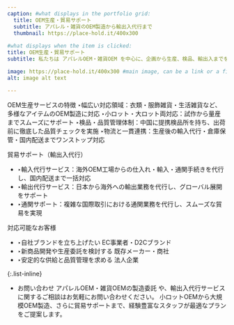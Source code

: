 ```yaml
---
caption: #what displays in the portfolio grid:
  title: OEM生産・貿易サポート
  subtitle: アパレル・雑貨のOEM製造から輸出入代行まで
  thumbnail: https://place-hold.it/400x300
  
#what displays when the item is clicked:
title: OEM生産・貿易サポート
subtitle: 私たちは アパレルOEM・雑貨OEM を中心に、企画から生産、検品、輸出入までを一貫してサポートするサービスを提供しています。小ロット対応から大規模生産まで柔軟に対応可能。ブランド立ち上げを目指すEC事業者様から、安定した供給を求める法人企業様まで、幅広いニーズに応える OEM製造・貿易サポート が私たちの強みです。

image: https://place-hold.it/400x300 #main image, can be a link or a file in assets/img/portfolio
alt: image alt text

---
```

OEM生産サービスの特徴
   ‣幅広い対応領域：衣類・服飾雑貨・生活雑貨など、多様なアイテムのOEM製造に対応
   ‣小ロット・大ロット両対応：試作から量産までスムーズにサポート
   ‣検品・品質管理体制：中国に提携検品所を持ち、出荷前に徹底した品質チェックを実施
   ‣物流と一貫連携：生産後の輸入代行・倉庫保管・国内配送までワンストップ対応

貿易サポート（輸出入代行）
 - ‣輸入代行サービス：海外OEM工場からの仕入れ・輸入・通関手続きを代行し、国内配送まで一括対応
 - ‣輸出代行サービス：日本から海外への輸出業務を代行し、グローバル展開をサポート
 - ‣通関サポート：複雑な国際取引における通関業務を代行し、スムーズな貿易を実現

対応可能なお客様
 - ‣自社ブランドを立ち上げたい EC事業者・D2Cブランド
 - ‣新商品開発や生産委託を検討する 既存メーカー・商社
 - ‣安定的な供給と品質管理を求める 法人企業

{:.list-inline} 
 - お問い合わせ
アパレルOEM・雑貨OEMの製造委託 や、輸出入代行サービス に関するご相談はお気軽にお問い合わせください。
小ロットOEMから大規模OEM製造、さらに貿易サポートまで、経験豊富なスタッフが最適なプランをご提案します。

